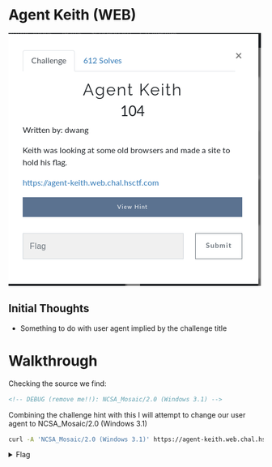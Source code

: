# Agent Keith (WEB)

![Title](images/title.png)

## Initial Thoughts

* Something to do with user agent implied by the challenge title

# Walkthrough

Checking the source we find:

```html
<!-- DEBUG (remove me!!): NCSA_Mosaic/2.0 (Windows 3.1) -->
```
Combining the challenge hint with this I will attempt to change our user agent to NCSA_Mosaic/2.0 (Windows 3.1)

```bash
curl -A 'NCSA_Mosaic/2.0 (Windows 3.1)' https://agent-keith.web.chal.hsctf.com/
```

<details>
	<summary>Flag</summary>

![Title](images/flag.png)
</details>